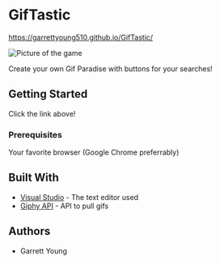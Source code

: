 # GifTastic
https://garrettyoung510.github.io/GifTastic/

![Picture of the game](https://i.lensdump.com/i/WYljbZ.png)

Create your own Gif Paradise with buttons for your searches!

## Getting Started

Click the link above!

### Prerequisites

Your favorite browser (Google Chrome preferrably)

## Built With

* [Visual Studio](https://visualstudio.microsoft.com/) - The text editor used
* [Giphy API](https://developers.giphy.com/) - API to pull gifs

## Authors

* Garrett Young

